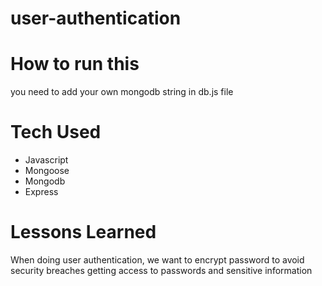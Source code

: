 # user-authentication

# How to run this 
you need to add your own mongodb string in db.js file

# Tech Used
* Javascript
* Mongoose
* Mongodb
* Express

# Lessons Learned
When doing user authentication, we want to encrypt password to avoid security breaches getting access to passwords and sensitive information
